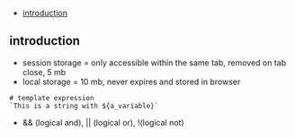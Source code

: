 - [introduction](#introduction)
## introduction
- session storage = only accessible within the same tab, removed on tab close, 5 mb
- local storage = 10 mb, never expires and stored in browser

```
# template expression
`This is a string with ${a_variable}` 
```
- && (logical and), || (logical or), !(logical not)